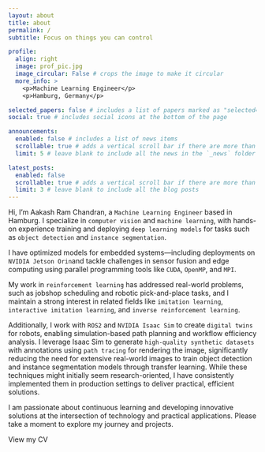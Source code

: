 ```yaml
---
layout: about
title: about
permalink: /
subtitle: Focus on things you can control

profile:
  align: right
  image: prof_pic.jpg
  image_circular: False # crops the image to make it circular
  more_info: >
    <p>Machine Learning Engineer</p>
    <p>Hamburg, Germany</p>

selected_papers: false # includes a list of papers marked as "selected={true}"
social: true # includes social icons at the bottom of the page

announcements:
  enabled: false # includes a list of news items
  scrollable: true # adds a vertical scroll bar if there are more than 3 news items
  limit: 5 # leave blank to include all the news in the `_news` folder

latest_posts:
  enabled: false
  scrollable: true # adds a vertical scroll bar if there are more than 3 new posts items
  limit: 3 # leave blank to include all the blog posts
---
```


Hi, I’m Aakash Ram Chandran, a `Machine Learning Engineer` based in Hamburg. I specialize in `computer vision` and `machine learning`, with hands-on experience training and deploying `deep learning models` for tasks such as `object detection` and `instance segmentation`.

I have optimized models for embedded systems—including deployments on `NVIDIA Jetson Orin`and tackle challenges in sensor fusion and edge computing using parallel programming tools like `CUDA`, `OpenMP`, and `MPI`.

My work in `reinforcement learning` has addressed real-world problems, such as jobshop scheduling and robotic pick-and-place tasks, and I maintain a strong interest in related fields like `imitation learning`, `interactive imitation learning`, and `inverse reinforcement learning`.

Additionally, I work with `ROS2` and `NVIDIA Isaac Sim` to create `digital twins` for robots, enabling simulation-based path planning and workflow efficiency analysis. I leverage Isaac Sim to generate `high-quality synthetic datasets` with annotations using `path tracing` for rendering the image, significantly reducing the need for extensive real-world images to train object detection and instance segmentation models through transfer learning. While these techniques might initially seem research-oriented, I have consistently implemented them in production settings to deliver practical, efficient solutions.

I am passionate about continuous learning and developing innovative solutions at the intersection of technology and practical applications. Please take a moment to explore my journey and projects.

View my CV